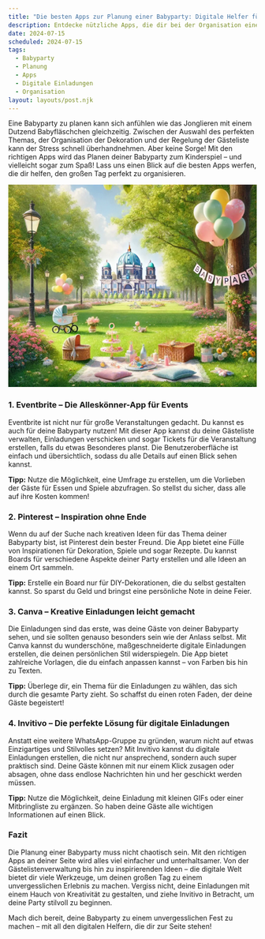 ```yaml
---
title: "Die besten Apps zur Planung einer Babyparty: Digitale Helfer für deinen großen Tag"
description: Entdecke nützliche Apps, die dir bei der Organisation einer unvergesslichen Babyparty helfen, inklusive personalisierten digitalen Einladungen für einen stressfreien Ablauf.
date: 2024-07-15
scheduled: 2024-07-15
tags:
  - Babyparty
  - Planung
  - Apps
  - Digitale Einladungen
  - Organisation
layout: layouts/post.njk
---
```


Eine Babyparty zu planen kann sich anfühlen wie das Jonglieren mit einem Dutzend Babyfläschchen gleichzeitig. Zwischen der Auswahl des perfekten Themas, der Organisation der Dekoration und der Regelung der Gästeliste kann der Stress schnell überhandnehmen. Aber keine Sorge! Mit den richtigen Apps wird das Planen deiner Babyparty zum Kinderspiel – und vielleicht sogar zum Spaß! Lass uns einen Blick auf die besten Apps werfen, die dir helfen, den großen Tag perfekt zu organisieren.

![Babyparty Planung](/img/picnic-park.webp)

### 1. **Eventbrite – Die Alleskönner-App für Events**

Eventbrite ist nicht nur für große Veranstaltungen gedacht. Du kannst es auch für deine Babyparty nutzen! Mit dieser App kannst du deine Gästeliste verwalten, Einladungen verschicken und sogar Tickets für die Veranstaltung erstellen, falls du etwas Besonderes planst. Die Benutzeroberfläche ist einfach und übersichtlich, sodass du alle Details auf einen Blick sehen kannst.

**Tipp:** Nutze die Möglichkeit, eine Umfrage zu erstellen, um die Vorlieben der Gäste für Essen und Spiele abzufragen. So stellst du sicher, dass alle auf ihre Kosten kommen!

### 2. **Pinterest – Inspiration ohne Ende**

Wenn du auf der Suche nach kreativen Ideen für das Thema deiner Babyparty bist, ist Pinterest dein bester Freund. Die App bietet eine Fülle von Inspirationen für Dekoration, Spiele und sogar Rezepte. Du kannst Boards für verschiedene Aspekte deiner Party erstellen und alle Ideen an einem Ort sammeln.

**Tipp:** Erstelle ein Board nur für DIY-Dekorationen, die du selbst gestalten kannst. So sparst du Geld und bringst eine persönliche Note in deine Feier.

### 3. **Canva – Kreative Einladungen leicht gemacht**

Die Einladungen sind das erste, was deine Gäste von deiner Babyparty sehen, und sie sollten genauso besonders sein wie der Anlass selbst. Mit Canva kannst du wunderschöne, maßgeschneiderte digitale Einladungen erstellen, die deinen persönlichen Stil widerspiegeln. Die App bietet zahlreiche Vorlagen, die du einfach anpassen kannst – von Farben bis hin zu Texten.

**Tipp:** Überlege dir, ein Thema für die Einladungen zu wählen, das sich durch die gesamte Party zieht. So schaffst du einen roten Faden, der deine Gäste begeistert!

### 4. **Invitivo – Die perfekte Lösung für digitale Einladungen**

Anstatt eine weitere WhatsApp-Gruppe zu gründen, warum nicht auf etwas Einzigartiges und Stilvolles setzen? Mit Invitivo kannst du digitale Einladungen erstellen, die nicht nur ansprechend, sondern auch super praktisch sind. Deine Gäste können mit nur einem Klick zusagen oder absagen, ohne dass endlose Nachrichten hin und her geschickt werden müssen.

**Tipp:** Nutze die Möglichkeit, deine Einladung mit kleinen GIFs oder einer Mitbringliste zu ergänzen. So haben deine Gäste alle wichtigen Informationen auf einen Blick.

### **Fazit**

Die Planung einer Babyparty muss nicht chaotisch sein. Mit den richtigen Apps an deiner Seite wird alles viel einfacher und unterhaltsamer. Von der Gästelistenverwaltung bis hin zu inspirierenden Ideen – die digitale Welt bietet dir viele Werkzeuge, um deinen großen Tag zu einem unvergesslichen Erlebnis zu machen. Vergiss nicht, deine Einladungen mit einem Hauch von Kreativität zu gestalten, und ziehe Invitivo in Betracht, um deine Party stilvoll zu beginnen.

Mach dich bereit, deine Babyparty zu einem unvergesslichen Fest zu machen – mit all den digitalen Helfern, die dir zur Seite stehen!
